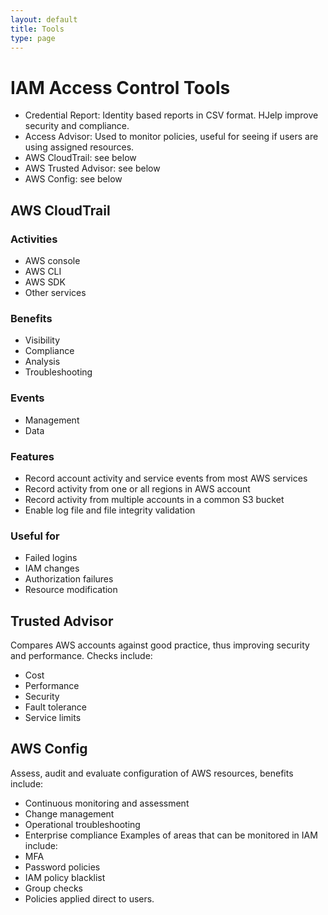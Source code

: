 ```yaml
---
layout: default
title: Tools
type: page
---
```

# IAM Access Control Tools
- Credential Report: Identity based reports in CSV format. HJelp improve security and compliance.
- Access Advisor: Used to monitor policies, useful for seeing if users are using assigned resources.
- AWS CloudTrail: see below
- AWS Trusted Advisor: see below
- AWS Config: see below

## AWS CloudTrail
### Activities
- AWS console
- AWS CLI
- AWS SDK
- Other services
  
### Benefits
- Visibility
- Compliance
- Analysis
- Troubleshooting
  
### Events
- Management
- Data
  
### Features
- Record account activity and service events from most AWS services
- Record activity from one or all regions in AWS account
- Record activity from multiple accounts in a common S3 bucket
- Enable log file and file integrity validation
  
### Useful for
- Failed logins
- IAM changes
- Authorization failures
- Resource modification

## Trusted Advisor
Compares AWS accounts against good practice, thus improving security  and performance. Checks include:
- Cost
- Performance
- Security
- Fault tolerance
- Service limits

## AWS Config
Assess, audit and evaluate configuration of AWS resources, benefits include:
- Continuous monitoring and assessment
- Change management
- Operational troubleshooting
- Enterprise compliance
Examples of areas that can be monitored in IAM include:
- MFA
- Password policies
- IAM policy blacklist
- Group checks
- Policies applied direct to users.


